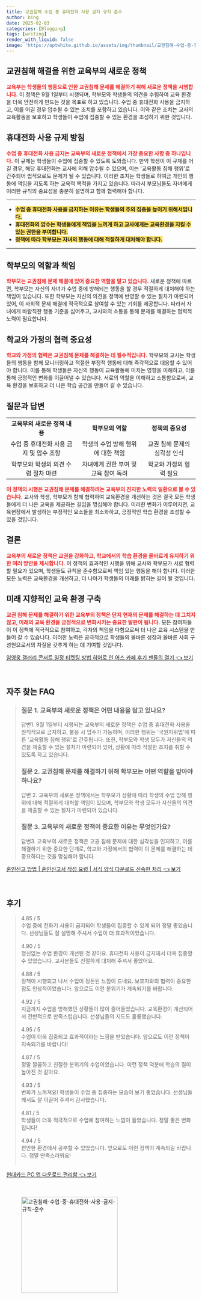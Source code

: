 ```yaml
---
title: 교권침해 수업 중 휴대전화 사용 금지 규칙 준수
author: bing
date: 2025-02-03
categories: [Blogging]
tags: [writing]
render_with_liquid: false
image: 'https://aptwhite.github.io/assets/img/thumbnail/교권침해-수업-중-휴대전화-사용-금지-규칙-준수.webp'
---
```



<h2 id='교권침해 해결을 위한 교육부의 새로운 정책'>교권침해 해결을 위한 교육부의 새로운 정책</h2>

<p><b><span style="color: #ee2323;">교육부는 학생들의 행동으로 인한 교권침해 문제를 해결하기 위해 새로운 정책을 시행합니다.</span></b> 이 정책은 9월 1일부터 시행되며, 학부모와 학생들의 의견을 수렴하여 교육 환경을 더욱 안전하게 만드는 것을 목표로 하고 있습니다. 수업 중 휴대전화 사용을 금지하고, 이를 어길 경우 압수될 수 있는 조치를 포함하고 있습니다. 이와 같은 조치는 교사의 교육활동을 보호하고 학생들이 수업에 집중할 수 있는 환경을 조성하기 위한 것입니다.</p>

<h2 id='휴대전화 사용 규제 방침'>휴대전화 사용 규제 방침</h2>

<p><b><span style="color: #ee2323;">수업 중 휴대전화 사용 금지는 교육부의 새로운 정책에서 가장 중요한 사항 중 하나입니다.</span></b> 이 규제는 학생들이 수업에 집중할 수 있도록 도와줍니다. 만약 학생이 이 규제를 어길 경우, 해당 휴대전화는 교사에 의해 압수될 수 있으며, 이는 '교육활동 침해 행위'로 간주되어 법적으로도 문제가 될 수 있습니다. 이러한 조치는 학생들로 하여금 개인의 행동에 책임을 지도록 하는 교육적 목적을 가지고 있습니다. 따라서 부모님들도 자녀에게 이러한 규칙의 중요성을 충분히 설명하고 함께 협력해야 합니다.</p>

<hr />

<ul>
    <li><b><span style="background-color: #ffe066;">수업 중 휴대전화 사용을 금지하는 이유는 학생들의 주의 집중을 높이기 위해서입니다.</span></b></li>
    <li><b><span style="background-color: #ffe066;">휴대전화의 압수는 학생들에게 책임을 느끼게 하고 교사에게는 교육환경을 지킬 수 있는 권한을 부여합니다.</span></b></li>
    <li><b><span style="background-color: #ffe066;">정책에 따라 학부모는 자녀의 행동에 대해 적절하게 대처해야 합니다.</span></b></li>
</ul>

<hr />

<h2 id='학부모의 역할과 책임'>학부모의 역할과 책임</h2>

<p><b><span style="color: #ee2323;">학부모는 교권침해 문제 해결에 있어 중요한 역할을 맡고 있습니다.</span></b> 새로운 정책에 따르면, 학부모는 자신의 자녀가 수업 중에 방해되는 행동을 할 경우 적절하게 대처해야 하는 책임이 있습니다. 또한 학부모는 자신의 의견을 정책에 반영할 수 있는 절차가 마련되어 있어, 이 사회적 문제 해결에 적극적으로 참여할 수 있는 기회를 제공합니다. 따라서 자녀에게 바람직한 행동 기준을 심어주고, 교사와의 소통을 통해 문제를 해결하는 협력적 노력이 필요합니다.</p>

<h2 id='학교와 가정의 협력 중요성'>학교와 가정의 협력 중요성</h2>

<p><b><span style="color: #ee2323;">학교와 가정의 협력은 교권침해 문제를 해결하는 데 필수적입니다.</span></b> 학부모와 교사는 학생들의 행동을 함께 모니터링하고 적절한 부정적 행동에 대해 즉각적으로 대응할 수 있어야 합니다. 이를 통해 학생들은 자신의 행동이 교육활동에 미치는 영향을 이해하고, 이를 통해 긍정적인 변화를 이끌어낼 수 있습니다. 서로의 역할을 이해하고 소통함으로써, 교육 환경을 보호하고 더 나은 학습 공간을 만들어 갈 수 있습니다.</p>

<h2 id='질문과 답변'>질문과 답변</h2>

<table>
    <tr>
        <td style="text-align: center; height: 17px;"><b>교육부의 새로운 정책 내용</b></td>
        <td style="text-align: center; height: 17px;"><b>학부모의 역할</b></td>
        <td style="text-align: center; height: 17px;"><b>정책의 중요성</b></td>
    </tr>
    <tr>
        <td style="text-align: center; height: 17px;">수업 중 휴대전화 사용 금지 및 압수 조항</td>
        <td style="text-align: center; height: 17px;">학생의 수업 방해 행위에 대한 책임</td>
        <td style="text-align: center; height: 17px;">교권 침해 문제의 심각성 인식</td>
    </tr>
    <tr>
        <td style="text-align: center; height: 17px;">학부모와 학생의 의견 수렴 절차 마련</td>
        <td style="text-align: center; height: 17px;">자녀에게 권한 부여 및 교육 참여 독려</td>
        <td style="text-align: center; height: 17px;">학교와 가정의 협력 필요</td>
    </tr>
</table>

<p><b><span style="color: #ee2323;">이 정책의 시행은 교권침해 문제를 해결하려는 교육부의 진지한 노력의 일환으로 볼 수 있습니다.</span></b> 교사와 학생, 학부모가 함께 협력하여 교육환경을 개선하는 것은 결국 모든 학생들에게 더 나은 교육을 제공하는 길임을 명심해야 합니다. 이러한 변화가 이루어지면, 교육현장에서 발생하는 부정적인 요소들을 최소화하고, 긍정적인 학습 환경을 조성할 수 있을 것입니다.</p>

<h2 id='결론'>결론</h2>

<p><b><span style="color: #ee2323;">교육부의 새로운 정책은 교권을 강화하고, 학교에서의 학습 환경을 올바르게 유지하기 위한 여러 방안을 제시합니다.</span></b> 이 정책의 효과적인 시행을 위해 교사와 학부모가 서로 협력할 필요가 있으며, 학생들도 규칙을 준수함으로써 책임 있는 행동을 해야 합니다. 이러한 모든 노력은 교육환경을 개선하고, 더 나아가 학생들의 미래를 밝히는 길이 될 것입니다.</p>

<h2 id='미래 지향적인 교육 환경 구축'>미래 지향적인 교육 환경 구축</h2>

<p><b><span style="color: #ee2323;">교권 침해 문제를 해결하기 위한 교육부의 정책은 단지 현재의 문제를 해결하는 데 그치지 않고, 미래의 교육 환경을 긍정적으로 변화시키는 중요한 발판이 됩니다.</span></b> 모든 참여자들이 이 정책에 적극적으로 참여하고, 각자의 책임을 다함으로써 더 나은 교육 시스템을 만들어 갈 수 있습니다. 이러한 노력은 궁극적으로 학생들의 올바른 성장과 올바른 사회 구성원으로서의 자질을 갖추게 하는 데 기여할 것입니다.</p>


<p><a class="click-button" title="임영웅 갤러리 콘서트 일정 티켓팅 방법 히어로 인 어스 카페 후기 팬들의 열기" href="https://aptwhite.github.io/posts/%EC%9E%84%EC%98%81%EC%9B%85-%EA%B0%A4%EB%9F%AC%EB%A6%AC-%EC%BD%98%EC%84%9C%ED%8A%B8-%EC%9D%BC%EC%A0%95-%ED%8B%B0%EC%BC%93%ED%8C%85-%EB%B0%A9%EB%B2%95-%ED%9E%88%EC%96%B4%EB%A1%9C-%EC%9D%B8-%EC%96%B4%EC%8A%A4-%EC%B9%B4%ED%8E%98-%ED%9B%84%EA%B8%B0-%ED%8C%AC%EB%93%A4%EC%9D%98-%EC%97%B4%EA%B8%B0/" rel="dofollow">임영웅 갤러리 콘서트 일정 티켓팅 방법 히어로 인 어스 카페 후기 팬들의 열기 👈 보기</a></p><br>
<h2 id='자주_찾는_FAQ'>자주 찾는 FAQ</h2>
<div itemscope="" itemtype="https://schema.org/FAQPage"> 
<blockquote> 
<div itemscope="" itemprop="mainEntity" itemtype="https://schema.org/Question"> 
<h3 itemprop="name">질문 1. 교육부의 새로운 정책은 어떤 내용을 담고 있나요?</h3> 
<div itemscope="" itemprop="acceptedAnswer" itemtype="https://schema.org/Answer"> 
<span itemprop="text"> 
<p>답변1. 9월 1일부터 시행되는 교육부의 새로운 정책은 수업 중 휴대전화 사용을 원칙적으로 금지하고, 불응 시 압수가 가능하며, 이러한 행위는 '국원지위법'에 따른 '교육활동 침해 행위'로 간주됩니다. 또한, 학부모와 학생 모두가 자신들의 의견을 제출할 수 있는 절차가 마련되어 있어, 상황에 따라 적절한 조치를 취할 수 있도록 하고 있습니다.</p> 
</span> 
</div> 
</div> 

<div itemscope="" itemprop="mainEntity" itemtype="https://schema.org/Question"> 
<h3 itemprop="name">질문 2. 교권침해 문제를 해결하기 위해 학부모는 어떤 역할을 맡아야 하나요?</h3> 
<div itemscope="" itemprop="acceptedAnswer" itemtype="https://schema.org/Answer"> 
<span itemprop="text"> 
<p>답변 2. 교육부의 새로운 정책에서는 학부모가 상황에 따라 학생의 수업 방해 행위에 대해 적절하게 대처할 책임이 있으며, 학부모와 학생 모두가 자신들의 의견을 제출할 수 있는 절차가 마련되어 있습니다.</p> 
</span> 
</div> 
</div> 

<div itemscope="" itemprop="mainEntity" itemtype="https://schema.org/Question"> 
<h3 itemprop="name">질문 3. 교육부의 새로운 정책이 중요한 이유는 무엇인가요?</h3> 
<div itemscope="" itemprop="acceptedAnswer" itemtype="https://schema.org/Answer"> 
<span itemprop="text"> 
<p>답변3. 교육부의 새로운 정책은 교권 침해 문제에 대한 심각성을 인지하고, 이를 해결하기 위한 중요한 단계로, 학교와 가정에서의 협력이 이 문제를 해결하는 데 중요하다는 것을 명심해야 합니다.</p> 
</span> 
</div> 
</div> 
</blockquote> 
</div>
<p><a class="click-button" title="혼인신고 방법 | 혼인신고서 작성 요령 | 서식 양식 다운로드 신속한 처리" href="https://aptwhite.github.io/posts/%ED%98%BC%EC%9D%B8%EC%8B%A0%EA%B3%A0-%EB%B0%A9%EB%B2%95-%ED%98%BC%EC%9D%B8%EC%8B%A0%EA%B3%A0%EC%84%9C-%EC%9E%91%EC%84%B1-%EC%9A%94%EB%A0%B9-%EC%84%9C%EC%8B%9D-%EC%96%91%EC%8B%9D-%EB%8B%A4%EC%9A%B4%EB%A1%9C%EB%93%9C-%EC%8B%A0%EC%86%8D%ED%95%9C-%EC%B2%98%EB%A6%AC/" rel="dofollow">혼인신고 방법 | 혼인신고서 작성 요령 | 서식 양식 다운로드 신속한 처리 👈 보기</a></p><br>
<h2 id='후기'>후기</h2>
<div itemscope itemtype="https://schema.org/Product">
  <blockquote>
  <div itemprop="review" itemscope itemtype="https://schema.org/Review">
      <div itemprop="reviewRating" itemscope itemtype="https://schema.org/Rating"> <span itemprop="ratingValue">4.85</span> / <span itemprop="bestRating">5</span> </div>
      <span itemprop="reviewBody">수업 중에 전화기 사용이 금지되어 학생들이 집중할 수 있게 되어 정말 좋았습니다. 선생님들도 잘 설명해 주셔서 수업이 더 효과적이었습니다.</span>
  </div>
  <br>
  <div itemprop="review" itemscope itemtype="https://schema.org/Review">
      <div itemprop="reviewRating" itemscope itemtype="https://schema.org/Rating"> <span itemprop="ratingValue">4.90</span> / <span itemprop="bestRating">5</span> </div>
      <span itemprop="reviewBody">정신없는 수업 환경이 개선된 것 같아요. 휴대전화 사용이 금지돼서 더욱 집중할 수 있었습니다. 교사분들도 친절하게 대처해 주셔서 좋았어요.</span>
  </div>
  <br>
  <div itemprop="review" itemscope itemtype="https://schema.org/Review">
      <div itemprop="reviewRating" itemscope itemtype="https://schema.org/Rating"> <span itemprop="ratingValue">4.88</span> / <span itemprop="bestRating">5</span> </div>
      <span itemprop="reviewBody">정책이 시행되고 나서 수업이 정돈된 느낌이 드네요. 보호자와의 협력이 중요한 점도 인상적이었습니다. 앞으로도 이런 분위기가 계속되기를 바랍니다.</span>
  </div>
  <br>
  <div itemprop="review" itemscope itemtype="https://schema.org/Review">
      <div itemprop="reviewRating" itemscope itemtype="https://schema.org/Rating"> <span itemprop="ratingValue">4.92</span> / <span itemprop="bestRating">5</span> </div>
      <span itemprop="reviewBody">지금까지 수업을 방해했던 상황들이 많이 줄어들었습니다. 교육환경이 개선되어서 전반적으로 만족스럽습니다. 선생님들의 지도도 훌륭했습니다.</span>
  </div>
  <br>
  <div itemprop="review" itemscope itemtype="https://schema.org/Review">
      <div itemprop="reviewRating" itemscope itemtype="https://schema.org/Rating"> <span itemprop="ratingValue">4.95</span> / <span itemprop="bestRating">5</span> </div>
      <span itemprop="reviewBody">수업이 더욱 집중되고 효과적이라는 느낌을 받았습니다. 앞으로도 이런 정책이 지속되기를 바랍니다!</span>
  </div>
  <br>
  <div itemprop="review" itemscope itemtype="https://schema.org/Review">
      <div itemprop="reviewRating" itemscope itemtype="https://schema.org/Rating"> <span itemprop="ratingValue">4.87</span> / <span itemprop="bestRating">5</span> </div>
      <span itemprop="reviewBody">정말 깔끔하고 친절한 분위기의 수업이었습니다. 이런 정책 덕분에 학습의 질이 높아진 것 같아요.</span>
  </div>
  <br>
  <div itemprop="review" itemscope itemtype="https://schema.org/Review">
      <div itemprop="reviewRating" itemscope itemtype="https://schema.org/Rating"> <span itemprop="ratingValue">4.93</span> / <span itemprop="bestRating">5</span> </div>
      <span itemprop="reviewBody">변화가 느껴져요! 학생들이 수업 중 집중하는 모습이 보기 좋았습니다. 선생님들께서도 잘 이끌어 주셔서 감사했습니다.</span>
  </div>
  <br>
  <div itemprop="review" itemscope itemtype="https://schema.org/Review">
      <div itemprop="reviewRating" itemscope itemtype="https://schema.org/Rating"> <span itemprop="ratingValue">4.81</span> / <span itemprop="bestRating">5</span> </div>
      <span itemprop="reviewBody">학생들이 더욱 적극적으로 수업에 참여하는 느낌이 들었습니다. 정말 좋은 변화입니다!</span>
  </div>
  <br>
  <div itemprop="review" itemscope itemtype="https://schema.org/Review">
      <div itemprop="reviewRating" itemscope itemtype="https://schema.org/Rating"> <span itemprop="ratingValue">4.94</span> / <span itemprop="bestRating">5</span> </div>
      <span itemprop="reviewBody">편안한 환경에서 공부할 수 있었습니다. 앞으로도 이런 정책이 계속되길 바랍니다. 정말 만족스러워요!</span>
  </div>
  <br>
  </blockquote>
</div>
<p><a class="click-button" title="현대카드 PC 앱 다운로드 편리함" href="https://aptwhite.github.io/posts/%ED%98%84%EB%8C%80%EC%B9%B4%EB%93%9C-PC-%EC%95%B1-%EB%8B%A4%EC%9A%B4%EB%A1%9C%EB%93%9C-%ED%8E%B8%EB%A6%AC%ED%95%A8/" rel="dofollow">현대카드 PC 앱 다운로드 편리함 👈 보기</a></p><br>
<figure class="image"><img src="https://aptwhite.github.io/assets/img/thumbnail/교권침해-수업-중-휴대전화-사용-금지-규칙-준수.webp" alt="교권침해-수업-중-휴대전화-사용-금지-규칙-준수" width="256" height="256"></figure>